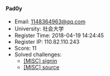 #### Pad0y  

* Email: 1148364963@qq.com  
* University: 社会大学  
* Register Time: 2018-04-19 14:24:45  
* Register IP: 110.82.110.243  
* Score: 11  
* Solved challenges: 
  * [[MISC] signin](https://github.com/SniperOJ/Challenges/blob/master/MISC/signin.json)  
  * [[MISC] source](https://github.com/SniperOJ/Challenges/blob/master/MISC/source.json)  
